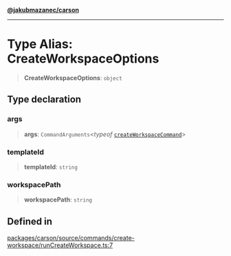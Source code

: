 [**@jakubmazanec/carson**](../README.md)

---

# Type Alias: CreateWorkspaceOptions

> **CreateWorkspaceOptions**: `object`

## Type declaration

### args

> **args**: `CommandArguments`\<_typeof_
> [`createWorkspaceCommand`](../variables/createWorkspaceCommand.md)\>

### templateId

> **templateId**: `string`

### workspacePath

> **workspacePath**: `string`

## Defined in

[packages/carson/source/commands/create-workspace/runCreateWorkspace.ts:7](https://github.com/jakubmazanec/tools/blob/0633c96618f3c6692ade528aee0f27ac091468a5/packages/carson/source/commands/create-workspace/runCreateWorkspace.ts#L7)
